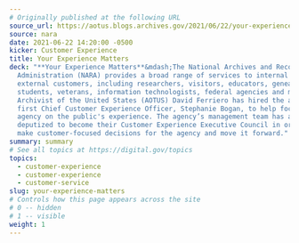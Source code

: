 ```yaml
---
# Originally published at the following URL
source_url: https://aotus.blogs.archives.gov/2021/06/22/your-experience-matters/
source: nara
date: 2021-06-22 14:20:00 -0500
kicker: Customer Experience
title: Your Experience Matters
deck: "**Your Experience Matters**&mdash;The National Archives and Records
  Administration (NARA) provides a broad range of services to internal and
  external customers, including researchers, visitors, educators, genealogists,
  students, veterans, information technologists, federal agencies and more.
  Archivist of the United States (AOTUS) David Ferriero has hired the agency's
  first Chief Customer Experience Officer, Stephanie Bogan, to help focus as an
  agency on the public's experience. The agency’s management team has also been
  deputized to become their Customer Experience Executive Council in order to
  make customer-focused decisions for the agency and move it forward."
summary: summary
# See all topics at https://digital.gov/topics
topics:
  - customer-experience
  - customer-experience
  - customer-service
slug: your-experience-matters
# Controls how this page appears across the site
# 0 -- hidden
# 1 -- visible
weight: 1
---
```

